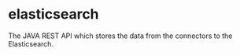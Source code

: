 elasticsearch
=============
The JAVA REST API which stores the data from the connectors to the Elasticsearch.
